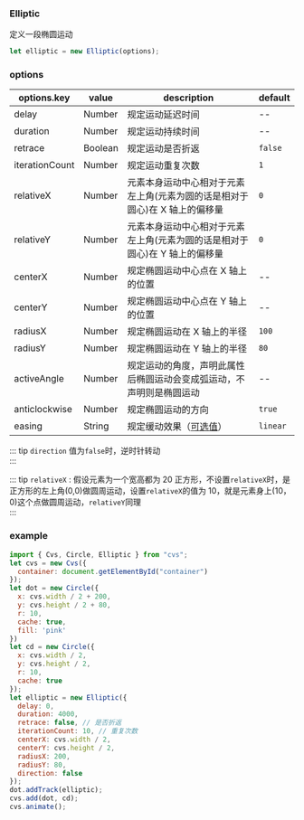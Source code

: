 ### Elliptic

定义一段椭圆运动

```js
let elliptic = new Elliptic(options);
```

### options

| options.key    | value   | description                                                                 | default  |
| -------------- | ------- | --------------------------------------------------------------------------- | -------- |
| delay          | Number  | 规定运动延迟时间                                                            | --       |
| duration       | Number  | 规定运动持续时间                                                            | --       |
| retrace        | Boolean | 规定运动是否折返                                                            | `false`  |
| iterationCount | Number  | 规定运动重复次数                                                            | `1`      |
| relativeX      | Number  | 元素本身运动中心相对于元素左上角(元素为圆的话是相对于圆心)在 X 轴上的偏移量 | `0`      |
| relativeY      | Number  | 元素本身运动中心相对于元素左上角(元素为圆的话是相对于圆心)在 Y 轴上的偏移量 | `0`      |
| centerX        | Number  | 规定椭圆运动中心点在 X 轴上的位置                                           | --       |
| centerY        | Number  | 规定椭圆运动中心点在 Y 轴上的位置                                           | --       |
| radiusX        | Number  | 规定椭圆运动在 X 轴上的半径                                                 | `100`    |
| radiusY        | Number  | 规定椭圆运动在 Y 轴上的半径                                                 | `80`     |
| activeAngle    | Number  | 规定运动的角度，声明此属性后椭圆运动会变成弧运动，不声明则是椭圆运动                | --      |
| anticlockwise  | Number  | 规定椭圆运动的方向                                                          | `true`   |
| easing         | String  | 规定缓动效果（[可选值](/docs/track.html#easing)）                           | `linear` |

::: tip
`direction` 值为`false`时，逆时针转动  
:::

::: tip
`relativeX` : 假设元素为一个宽高都为 20 正方形，不设置`relativeX`时，是正方形的左上角(0,0)做圆周运动，设置`relativeX`的值为 10，就是元素身上(10，0)这个点做圆周运动，`relativeY`同理  
:::

### example

```js
import { Cvs, Circle, Elliptic } from "cvs";
let cvs = new Cvs({
  container: document.getElementById("container")
});
let dot = new Circle({
  x: cvs.width / 2 + 200,
  y: cvs.height / 2 + 80,
  r: 10,
  cache: true,
  fill: 'pink'
})
let cd = new Circle({
  x: cvs.width / 2,
  y: cvs.height / 2,
  r: 10,
  cache: true
});
let elliptic = new Elliptic({
  delay: 0,
  duration: 4000,
  retrace: false, // 是否折返
  iterationCount: 10, // 重复次数
  centerX: cvs.width / 2,
  centerY: cvs.height / 2,
  radiusX: 200,
  radiusY: 80,
  direction: false
});
dot.addTrack(elliptic);
cvs.add(dot, cd);
cvs.animate();
```

<ClientOnly><c-elliptic></c-elliptic></ClientOnly>

